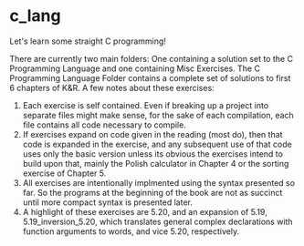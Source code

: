 # c_lang
Let's learn some straight C programming!

There are currently two main folders: One containing a solution set to the C Programming Language and one containing Misc Exercises.
The C Programming Language Folder contains a complete set of solutions to first 6 chapters of K&R. A few notes about these exercises:
1. Each exercise is self contained. Even if breaking up a project into separate files might make sense, for the sake of each compilation, each file contains all code necessary to compile. 
2. If exercises expand on code given in the reading (most do), then that code is expanded in the exercise, and any subsequent use of that code uses only the basic version unless its obvious the exercises intend to build upon that, mainly the Polish calculator in Chapter 4 or the sorting exercise of Chapter 5.
3. All exercises are intentionally implmented using the syntax presented so far. So the programs at the beginning of the book are not as succinct until more compact syntax is presented later.
4. A highlight of these exercises are 5.20, and an expansion of 5.19, 5.19_inversion_5.20, which translates general complex declarations with function arguments to words, and vice 5.20, respectively.
